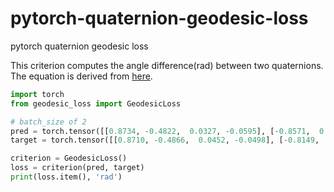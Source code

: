 # pytorch-quaternion-geodesic-loss
pytorch quaternion geodesic loss

This criterion computes the angle difference(rad) between two quaternions. The equation is derived from [here](http://www.boris-belousov.net/2016/12/01/quat-dist/#using-quaternions).

```python
import torch
from geodesic_loss import GeodesicLoss

# batch_size of 2
pred = torch.tensor([[0.8734, -0.4822,  0.0327, -0.0595], [-0.8571,  0.3997, -0.2945, -0.1373]]) # predicted quatrenion
target = torch.tensor([[0.8710, -0.4866,  0.0452, -0.0498], [-0.8149,  0.0319, -0.3913, -0.4265]]) # ground truth quaternion

criterion = GeodesicLoss()
loss = criterion(pred, target)
print(loss.item(), 'rad')
```
